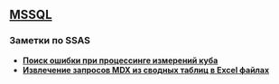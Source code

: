 ## [MSSQL](../MSSQL.md) 
### Заметки по SSAS  
- **[Поиск ошибки при процессинге измерений куба](./Error_Dims.md)**  
- **[Извлечение запросов MDX из сводных таблиц в Excel файлах](./Excel_GetMDX.md)**

